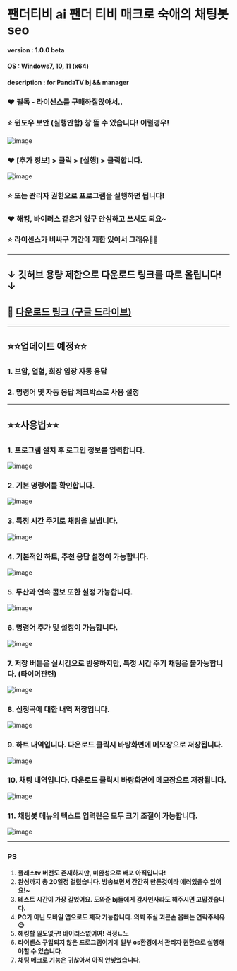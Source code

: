 #  팬더티비 ai 팬더 티비 매크로 숙애의 채팅봇 seo

#### version : 1.0.0 beta
#### OS : Windows7, 10, 11 (x64)
#### description : for PandaTV bj && manager


### ❤️ 필독 - 라이센스를 구매하질않아서.. 
### ⭐ 윈도우 보안 (실행안함) 창 뜰 수 있습니다! 이럴경우! 
![image](https://github.com/wcscom/chatbot-free/assets/168957756/3542d2ed-1c40-410b-a573-2d0f3e2475a3)
### ❤️ [추가 정보] > 클릭 > [실행] > 클릭합니다. 
![image](https://github.com/wcscom/chatbot-free/assets/168957756/99e8c3d6-c26b-4a9d-bb84-bcabdc64cfec)
### ⭐ 또는 관리자 권한으로 프로그램을 실행하면 됩니다!
### ❤️ 해킹, 바이러스 같은거 없구 안심하고 쓰셔도 되요~ 
### ⭐ 라이센스가 비싸구 기간에 제한 있어서 그래유🤣🤣
---

## ↓ 깃허브 용량 제한으로 다운로드 링크를 따로 올립니다! ↓
## **🔗 [다운로드 링크 (구글 드라이브)](https://drive.google.com/file/d/1INHVHvIG8iGYxd8AoqqfK5reGsAf9re6/view?usp=sharing)**

---
## ⭐⭐업데이트 예정⭐⭐
### 1. 브압, 열혈, 회장 입장 자동 응답
### 2. 명령어 및 자동 응답 체크박스로 사용 설정
---
## ⭐⭐사용법⭐⭐
### 1. 프로그램 설치 후 로그인 정보를 입력합니다.
![image](https://github.com/wcscom/chatbot-free/assets/168957756/b8f4c1f8-e529-42e6-a156-e29821b1ef6b)

### 2. 기본 명령어를 확인합니다.
![image](https://github.com/wcscom/chatbot-free/assets/168957756/cd557103-8415-45a4-9b93-aee3947718d9)

### 3. 특정 시간 주기로 채팅을 보냅니다.
![image](https://github.com/wcscom/chatbot-free/assets/168957756/aec80000-c71c-4aa1-84df-322733f685db)

### 4. 기본적인 하트, 추천 응답 설정이 가능합니다.
![image](https://github.com/wcscom/chatbot-free/assets/168957756/f1043b4b-1e29-46f1-865c-909118bc094c)

### 5. 두산과 연속 콤보 또한 설정 가능합니다.
![image](https://github.com/wcscom/chatbot-free/assets/168957756/818b86fb-6510-4d4c-99b4-856becf01cc6)

### 6. 명령어 추가 및 설정이 가능합니다.
![image](https://github.com/wcscom/chatbot-free/assets/168957756/50254527-bff0-4186-949c-36dbeadf2778)

### 7. 저장 버튼은 실시간으로 반응하지만, 특정 시간 주기 채팅은 불가능합니다. (타이머관련)
![image](https://github.com/wcscom/chatbot-free/assets/168957756/b4114cba-df10-49c6-8c32-2544fbf8d1e8)

### 8. 신청곡에 대한 내역 저장입니다.
![image](https://github.com/wcscom/chatbot-free/assets/168957756/a161562f-a8e6-4c17-8b49-5333df2de284)

### 9. 하트 내역입니다. 다운로드 클릭시 바탕화면에 메모장으로 저장됩니다.
![image](https://github.com/wcscom/chatbot-free/assets/168957756/e0eac2f6-aaad-4cbb-bccc-527d123c68c7)

### 10. 채팅 내역입니다. 다운로드 클릭시 바탕화면에 메모장으로 저장됩니다.
![image](https://github.com/wcscom/chatbot-free/assets/168957756/a3e01c25-a633-45ce-8aba-cbf266afd914)

### 11. 채팅봇 메뉴의 텍스트 입력란은 모두 크기 조절이 가능합니다.
![image](https://github.com/wcscom/chatbot-free/assets/168957756/66002c69-4c0b-4abd-9def-d7f3ef206fd7)



---

### PS

1. **플래스tv 버전도 존재하지만, 미완성으로 배포 아직입니다!**
2. **완성까지 총 20일정 걸렸습니다. 방송보면서 간간히 만든것이라 에러있을수 있어요!~**
3. **테스트 시간이 가장 길었어요. 도와준 bj들에게 감사인사라도 해주시면 고맙겠습니다.**
4. **PC가 아닌 모바일 앱으로도 제작 가능합니다. 의뢰 주실 괴큰손 옵빠는 연락주세유😍**
5. **해킹할 일도없구! 바이러스없어여! 걱정ㄴ노**
6. **라이센스 구입되지 않은 프로그램이기에 일부 os환경에서 관리자 권환으로 실행해야할 수 있습니다.**
7. **채팅 메크로 기능은 귀찮아서 아직 안넣었습니다.**

